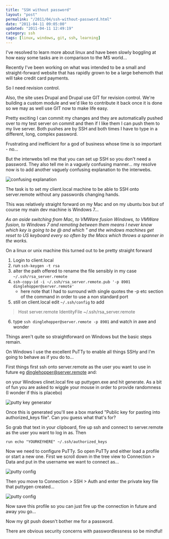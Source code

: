 ```yaml
---
title: "SSH without password"
layout: "post"
permalink: "/2011/04/ssh-without-password.html"
date: "2011-04-11 09:05:00"
updated: "2011-04-11 12:49:19"
category: ssh
tags: [linux, windows, git, ssh, learning]
---
```


I've resolved to learn more about linux and have been slowly boggling at how easy some tasks are in comparison to the MS world...

Recently I've been working on what was intended to be a small and straight-forward website that has rapidly grown to be a large behemoth that will take credit card payments. 

<!--more-->

So I need revision control. 

Also, the site uses Drupal and Drupal use GIT for revision control. We're building a custom module and we'd like to contribute it back once it is done so we may as well use GIT now to make life easy.

Pretty exciting I can commit my changes and they are automatically pushed over to my test server on commit and then if I like them I can push them to my live server. Both pushes are by SSH and both times I have to type in a different, long, complex password.

Frustrating and inefficient for a god of business whose time is so important - no...

But the interwebs tell me that you can set up SSH so you don't need a password. They also tell me in a vaguely confusing manner... my resolve now is to add another vaguely confusing explanation to the interwebs.

![confusing explanation](http://1.bp.blogspot.com/-ogY-p6dRbUs/TaLFdgeiXlI/AAAAAAAAANY/zIbVsfwaGzQ/s1600/floor_one.png)

The task is to set my client.local machine to be able to SSH onto server.remote without any passwords changing hands.

This was relatively straight forward on my Mac and on my ubuntu box but of course my main dev machine is Windows 7...

_As an aside switching from Mac, to VMWare fusion Windows, to VMWare fusion, to Windows 7 and remoting between them means I *never* know which key is going to be @ and which " and the windows machines get reset to US keyboard every so often by the Macs which throws a spanner in the works._

On a linux or unix machine this turned out to be pretty straight forward

 1) Login to client.local
 2) run `ssh-keygen -t rsa`
 3) alter the path offered to rename the file sensibly in my case `~/.ssh/rsa_server.remote`
 4) `ssh-copy-id -i ~/.ssh/rsa_server.remote.pub '-p 8901 dinglehopper@server.remote'`
    * here note that I had to surround with single quotes the -p etc section of the command in order to use a non standard port
 5) still on client.local edit `~/.ssh/config` to add

> Host server.remote
> IdentityFile ~/.ssh/rsa_server.remote

 6) type `ssh dinglehopper@server.remote -p 8901` and watch in awe and wonder

Things aren't quite so straightforward on Windows but the basic steps remain.

On Windows I use the excellent PuTTy to enable all things SSHy and I'm going to behave as if you do to...

First things first ssh onto server.remote as the user you want to use in future  eg dinglehopper@server.remote and:

on your Windows clinet.local fire up puttygen.exe and hit generate. As a bit of fun you are asked to wiggle your mouse in order to provide randomness (I wonder if this is placebo)

![putty key generator](http://4.bp.blogspot.com/-XCmyhromqcY/TaL4vMTP3uI/AAAAAAAAAOo/pcakvSyDlIU/s1600/generating.png)

Once this is generated you'll see a box marked "Public key for pasting into authorized_keys file". Can you guess what that's for?

So grab that text in your clipboard, fire up ssh and connect to server.remote as the user you want to log in as.
Then 

`run echo "YOURKEYHERE" ~/.ssh/authorized_keys`

Now we need to configure PuTTy. So open PuTTy and either load a profile or start a new one. First we scroll down in the tree view to Connection > Data and put in the username we want to connect as...

![putty config](http://1.bp.blogspot.com/-oYtOIQEPgV0/TaL3d9ld-dI/AAAAAAAAAOY/lt6Ugaf9E0A/s1600/auto-username.png)

Then you move to Connection > SSH > Auth and enter the private key file that puttygen created...

![putty config](http://2.bp.blogspot.com/-mGRlfc_0eTc/TaL3rW1MmOI/AAAAAAAAAOg/yXxVcK29u1s/s1600/identity-file.png)

Now save this profile so you can just fire up the connection in future and away you go...

Now my git push doesn't bother me for a password.

There are obvious security concerns with passwordlessness so be mindful!
